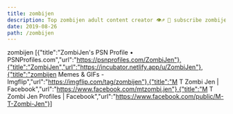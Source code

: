 ```yaml
---
title: zombijen
description: Top zombijen adult content creator 👁♐️ 👑 subscribe zombijen to my porn site below IG zombijen
date: 2019-08-26
path: /zombijen
---
```


zombijen
[{"title":"ZombiJen's PSN Profile • PSNProfiles.com","url":"https://psnprofiles.com/ZombiJen"},{"title":"ZombiJen","url":"https://incubator.netlify.app/u/ZombiJen"},{"title":"zombijen Memes & GIFs - Imgflip","url":"https://imgflip.com/tag/zombijen"},{"title":"M T Zombi Jen | Facebook","url":"https://www.facebook.com/mtzombi.jen"},{"title":"M T Zombi Jen Profiles | Facebook","url":"https://www.facebook.com/public/M-T-Zombi-Jen"}]

